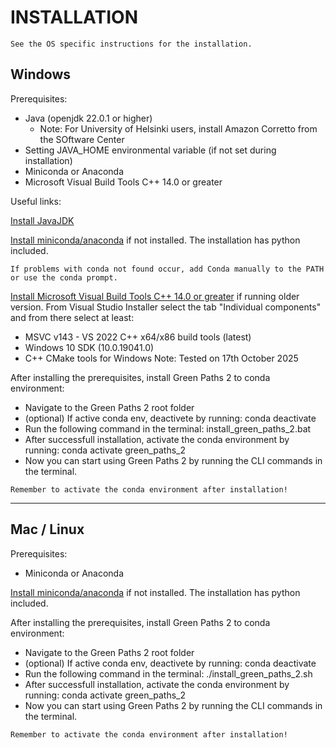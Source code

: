 # INSTALLATION

```{note}
See the OS specific instructions for the installation.
```

## Windows

Prerequisites:
- Java (openjdk 22.0.1 or higher)
    - Note: For University of Helsinki users, install Amazon Corretto from the SOftware Center 
- Setting JAVA_HOME environmental variable (if not set during installation)
- Miniconda or Anaconda
- Microsoft Visual Build Tools C++ 14.0 or greater

Useful links:

[Install JavaJDK](https://www.oracle.com/java/technologies/javase/jdk22-archive-downloads.html)

[Install miniconda/anaconda](https://docs.conda.io/en/latest/miniconda.html) if not installed.
The installation has python included.

```{hint}
If problems with conda not found occur, add Conda manually to the PATH or use the conda prompt.

```

[Install Microsoft Visual Build Tools C++ 14.0 or greater](https://visualstudio.microsoft.com/visual-cpp-build-tools/) if running older version.
From Visual Studio Installer select the tab "Individual components" and from there select at least:
- MSVC v143 - VS 2022 C++ x64/x86 build tools (latest)
- Windows 10 SDK (10.0.19041.0) 
- C++ CMake tools for Windows
Note: Tested on 17th October 2025


After installing the prerequisites, install Green Paths 2 to conda environment:
- Navigate to the Green Paths 2 root folder
- (optional) If active conda env, deactivete by running:
        conda deactivate
- Run the following command in the terminal:
        install_green_paths_2.bat
- After successfull installation, activate the conda environment by running:
        conda activate green_paths_2
- Now you can start using Green Paths 2 by running the CLI commands in the terminal.

```{hint}
Remember to activate the conda environment after installation!
```

<hr>

## Mac / Linux

Prerequisites:
- Miniconda or Anaconda

[Install miniconda/anaconda](https://docs.conda.io/en/latest/miniconda.html) if not installed.
The installation has python included.

After installing the prerequisites, install Green Paths 2 to conda environment:
- Navigate to the Green Paths 2 root folder
- (optional) If active conda env, deactivete by running:
        conda deactivate
- Run the following command in the terminal:
        ./install_green_paths_2.sh
- After successfull installation, activate the conda environment by running:
        conda activate green_paths_2
- Now you can start using Green Paths 2 by running the CLI commands in the terminal.

```{hint}
Remember to activate the conda environment after installation!
```

